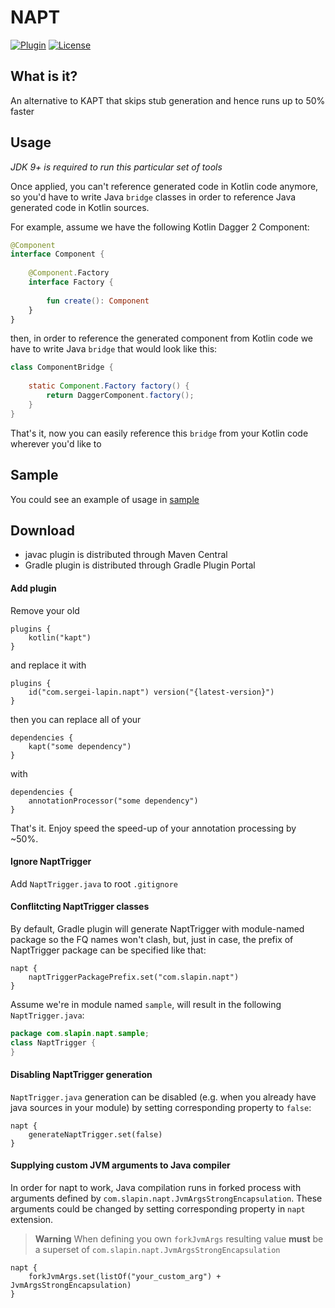 # NAPT

[![Plugin](https://img.shields.io/badge/gradle%20plugin-v1.16-blue)](https://plugins.gradle.org/plugin/com.sergei-lapin.napt)
[![License](https://img.shields.io/badge/License-MIT-yellow.svg)](https://opensource.org/licenses/MIT)

## What is it?

An alternative to KAPT that skips stub generation and hence runs up to 50% faster

## Usage

*JDK 9+ is required to run this particular set of tools*

Once applied, you can't reference generated code in Kotlin code anymore, so you'd have to write Java `bridge` classes in
order to reference Java generated code in Kotlin sources.

For example, assume we have the following Kotlin Dagger 2 Component:

``` Kotlin
@Component
interface Component {
    
    @Component.Factory
    interface Factory {
        
        fun create(): Component
    }
}
```

then, in order to reference the generated component from Kotlin code we have to write Java `bridge` that would look like
this:

``` Java
class ComponentBridge {
    
    static Component.Factory factory() {
        return DaggerComponent.factory();
    }
}
```

That's it, now you can easily reference this `bridge` from your Kotlin code wherever you'd like to

## Sample

You could see an example of usage in [sample](https://github.com/sergei-lapin/napt/blob/main/sample/build.gradle)

## Download

- javac plugin is distributed through Maven Central
- Gradle plugin is distributed through Gradle Plugin Portal

#### Add plugin

Remove your old

``` Gradle 
plugins {
    kotlin("kapt")
}
```

and replace it with

``` Gradle
plugins {
    id("com.sergei-lapin.napt") version("{latest-version}")
}
```

then you can replace all of your

``` Gradle
dependencies {
    kapt("some dependency")
}
```

with

``` Gradle
dependencies {
    annotationProcessor("some dependency")
}
```

That's it. Enjoy speed the speed-up of your annotation processing by ~50%.

#### Ignore NaptTrigger

Add `NaptTrigger.java` to root `.gitignore`

#### Conflitcting NaptTrigger classes

By default, Gradle plugin will generate NaptTrigger with module-named package so the FQ names won't clash, but, just in
case, the prefix of NaptTrigger package can be specified like that:

``` Gradle
napt {
    naptTriggerPackagePrefix.set("com.slapin.napt")
}
```

Assume we're in module named `sample`, will result in the following `NaptTrigger.java`:

``` Java
package com.slapin.napt.sample;
class NaptTrigger {
}
```

#### Disabling NaptTrigger generation

`NaptTrigger.java` generation can be disabled (e.g. when you already have java sources in your module) by setting
corresponding property to `false`:

``` Gradle
napt {
    generateNaptTrigger.set(false)
}
```

#### Supplying custom JVM arguments to Java compiler

In order for napt to work, Java compilation runs in forked process with arguments defined
by `com.slapin.napt.JvmArgsStrongEncapsulation`. These arguments could be changed by setting corresponding property
in `napt` extension.

> **Warning**
> When defining you own `forkJvmArgs` resulting value **must** be a superset
> of `com.slapin.napt.JvmArgsStrongEncapsulation`

``` Gradle
napt {
    forkJvmArgs.set(listOf("your_custom_arg") + JvmArgsStrongEncapsulation)
}
```
